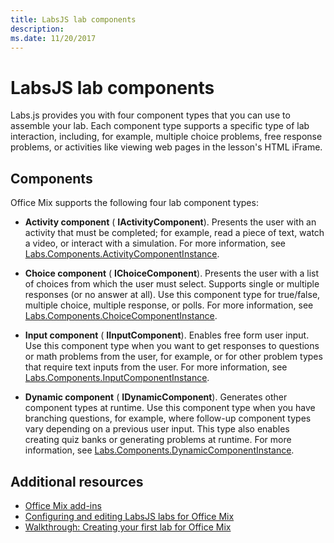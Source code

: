 ```yaml
---
title: LabsJS lab components
description: 
ms.date: 11/20/2017 
---
```



# LabsJS lab components

Labs.js provides you with four component types that you can use to assemble your lab. Each component type supports a specific type of lab interaction, including, for example, multiple choice problems, free response problems, or activities like viewing web pages in the lesson's HTML iFrame.

## Components

Office Mix supports the following four lab component types: 


-  **Activity component** ( **IActivityComponent**). Presents the user with an activity that must be completed; for example, read a piece of text, watch a video, or interact with a simulation. For more information, see [Labs.Components.ActivityComponentInstance](../../../reference/office-mix/labs.components.activitycomponentinstance.md).
    
-  **Choice component** ( **IChoiceComponent**). Presents the user with a list of choices from which the user must select. Supports single or multiple responses (or no answer at all). Use this component type for true/false, multiple choice, multiple response, or polls. For more information, see [Labs.Components.ChoiceComponentInstance](../../../reference/office-mix/labs.components.choicecomponentinstance.md).
    
-  **Input component** ( **IInputComponent**). Enables free form user input. Use this component type when you want to get responses to questions or math problems from the user, for example, or for other problem types that require text inputs from the user. For more information, see [Labs.Components.InputComponentInstance](../../../reference/office-mix/labs.components.inputcomponentinstance.md).
    
-  **Dynamic component** ( **IDynamicComponent**). Generates other component types at runtime. Use this component type when you have branching questions, for example, where follow-up component types vary depending on a previous user input. This type also enables creating quiz banks or generating problems at runtime. For more information, see [Labs.Components.DynamicComponentInstance](../../../reference/office-mix/labs.components.dynamiccomponentinstance.md).
    

## Additional resources

- [Office Mix add-ins](../../powerpoint/office-mix/office-mix-add-ins.md)
- [Configuring and editing LabsJS labs for Office Mix](../../powerpoint/office-mix/configuring-and-editing-labsjs-labs-for-office-mix.md)
- [Walkthrough: Creating your first lab for Office Mix](../../powerpoint/office-mix/creating-your-first-lab-for-office-mix.md#walkthrough-creating-your-first-lab-for-office-mix)
    
